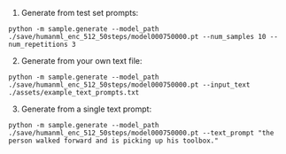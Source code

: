
1. Generate from test set prompts:
```
python -m sample.generate --model_path ./save/humanml_enc_512_50steps/model000750000.pt --num_samples 10 --num_repetitions 3
```


2. Generate from your own text file:
```
python -m sample.generate --model_path ./save/humanml_enc_512_50steps/model000750000.pt --input_text ./assets/example_text_prompts.txt
```


3. Generate from a single text prompt:
```
python -m sample.generate --model_path ./save/humanml_enc_512_50steps/model000750000.pt --text_prompt "the person walked forward and is picking up his toolbox."
```